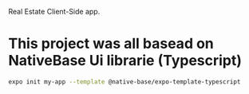 Real Estate Client-Side app. 

# This project was all basead on NativeBase Ui librarie (Typescript)

```sh
expo init my-app --template @native-base/expo-template-typescript
```

